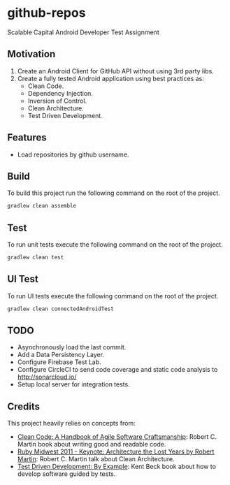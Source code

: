 # github-repos

Scalable Capital Android Developer Test Assignment

## Motivation
1. Create an Android Client for GitHub API without using 3rd party libs.
2. Create a fully tested Android application using best practices as:
    - Clean Code.
    - Dependency Injection.
    - Inversion of Control.
    - Clean Architecture.
    - Test Driven Development.

## Features
- Load repositories by github username.

## Build
To build this project run the following command on the root of the project.

```gradle
gradlew clean assemble
```

## Test
To run unit tests execute the following command on the root of the project.
```gradle
gradlew clean test
```

## UI Test
To run UI tests execute the following command on the root of the project.
```gradle
gradlew clean connectedAndroidTest
```

## TODO
- Asynchronously load the last commit.
- Add a Data Persistency Layer.
- Configure Firebase Test Lab.
- Configure CircleCI to send code coverage and static code analysis to http://sonarcloud.io/
- Setup local server for integration tests.

## Credits
This project heavily relies on concepts from:

- [Clean Code: A Handbook of Agile Software Craftsmanship](https://www.amazon.com/Clean-Code-Handbook-Software-Craftsmanship/dp/0132350882): Robert C. Martin book about writing good and readable code.
- [Ruby Midwest 2011 - Keynote: Architecture the Lost Years by Robert Martin](https://www.youtube.com/watch?v=WpkDN78P884): Robert C. Martin talk about Clean Architecture.
- [Test Driven Development: By Example](https://www.amazon.com/Test-Driven-Development-Kent-Beck/dp/0321146530): Kent Beck book about how to develop software guided by tests.